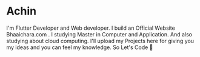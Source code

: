 # Achin
I'm Flutter Developer and Web developer. I build an Official Website Bhaaichara.com . I studying Master in Computer and Application.  And also studying about cloud computing. I'll upload my Projects here for giving you my ideas and you can feel my knowledge. So Let's Code 🖤  
